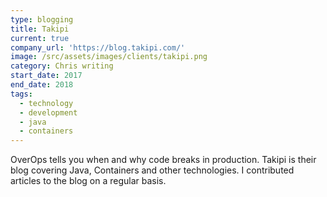 ```yaml
---
type: blogging
title: Takipi
current: true
company_url: 'https://blog.takipi.com/'
image: /src/assets/images/clients/takipi.png
category: Chris writing
start_date: 2017
end_date: 2018
tags:
  - technology
  - development
  - java
  - containers
---
```


OverOps tells you when and why code breaks in production. Takipi is their blog covering Java, Containers and other technologies. I contributed articles to the blog on a regular basis.

